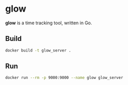 # glow
__glow__ is a time tracking tool, written in Go.

## Build
```bash
docker build -t glow_server .
```

## Run
```bash
docker run --rm -p 9000:9000 --name glow glow_server
```
